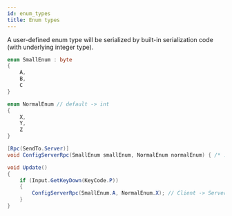 ```yaml
---
id: enum_types
title: Enum types
---
```


A user-defined enum type will be serialized by built-in serialization code (with underlying integer type).

```csharp
enum SmallEnum : byte
{
    A,
    B,
    C
}

enum NormalEnum // default -> int
{
    X,
    Y,
    Z
}

[Rpc(SendTo.Server)]
void ConfigServerRpc(SmallEnum smallEnum, NormalEnum normalEnum) { /* ... */ }

void Update()
{
    if (Input.GetKeyDown(KeyCode.P))
    {
        ConfigServerRpc(SmallEnum.A, NormalEnum.X); // Client -> Server
    }
}
```
